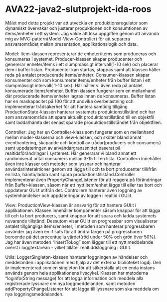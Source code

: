# AVA22-java2-slutprojekt-ida-roos

Målet med detta projekt var att utveckla en produktionsregulator som dynamiskt övervakar och justerar produktionen och konsumtionen av items/enheter i ett system. Jag valde att lösa uppgiften genom att använda mig av MVC-pattern(Model-View-Controller) för att separera ansvarsområdet mellan presentation, applikationslogik och data.

Model:
Item-klassen representerar de enheter/items som produceras och konsumeras i systemet. 
Producer-klassen skapar producenter och genererar enheter/items i ett slumpmässigt intervall(1-10 sek) och placerar dem i buffer listan. Producenter kan startas, stoppas samt att klassen håller reda på antalet producerade items/enheter. 
Consumer-klassen skapar konsumenter och som konsumerar items/enheter från buffer listan i ett slumpmässigt intervall( 1-10 sek). Här håller vi även reda på antalet konsumerade items/enheter.
Buffer-klassen fungerar som en mellanhand där producerade items/enheter lagras innan de konsumeras. Buffer listan har en maxkapacitet på 100 för att undvika överbelastning och implementerar trådsäkerhet för att hantera samtidig tillgång
ProductionState-klassen hanterar systemets produktionstillstånd och har som ansvarsområde att spara aktuellt produktionstillstånd till en objektfil samt ladda/hämta det senast sparade produktionstillståndet från objektfilen.

Controller:
Jag har en Controller-klass som fungerar som en mellanhand mellan model-klasserna och view-klassen, och sköter bland annat eventhantering, skapande och kontroll av trådar(producers och consumers) samt uppdateringen av användargränssnittet baserat på realtidsförändringar i systemet. Här generarar vi bland annat ett randomiserat antal consumers mellan 3-15 till en lista. Controllern innehåller även inre klasser och metoder som lyssnar och hanterar användarinteraktioner genom att lägga till och ta bort producenter till/från en lista, hämta/ladda samt spara produktionstillstånd.Controller implementerar även PropertyChangeListener för att reagera på förändringar från Buffer-klassen, såsom när ett nytt item/enhet läggs till eller tas bort och uppdaterar GUI:t utifrån det. Controllern hanterar även loggning av systemhändelser och uppdateringar av loggen i realtid i GUI:t.

View:
ProductionView-klassen är ansvarig för att hantera GUI:t i applikationen. Klassen innehåller komponenter såsom knappar för att lägga till och ta bort producers, samt knappar för att spara och ladda systemets nuvarande tillstånd. Dessutom visar GUI:t en progressbar som visualiserar antalet tillgängliga items/enheter, i metoden som hanterar progressbaren använder jag även en if sats för att ändra färgen på progressbaren beroende på det procentuella värdet(röd under 50% och grön över 50%). Jag har även metoden “insertToLog” som lägger till ett nytt meddelande överst i loggtextarean - vilket tillåter realtiddsloggning i GUI:t.


Utils:
LoggerSingleton-klassen hanterar loggningen av händelser och meddelanden i applikationen med hjälp av det externa biblioteket log4j. Den är implementerad som en singleton för att säkerställa att en enda instans används genom hela applikationens livscykel. Klassen har metoderna “loginfo(String message) för att logga information och meddela alla registrerade lyssnare om nya loggmeddelanden, samt metoden addPropertyChangeListener för att lägga till lyssnare som ska meddela om nya loggningsmeddelanden.




